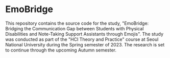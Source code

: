 # EmoBridge

This repository contains the source code for the study, "EmoBridge: Bridging the Communication Gap between Students with Physical Disabilities and Note-Taking Support Assistants through Emojis". 
The study was conducted as part of the "HCI Theory and Practice" course at Seoul National University during the Spring semester of 2023.
The research is set to continue through the upcoming Autumn semester.